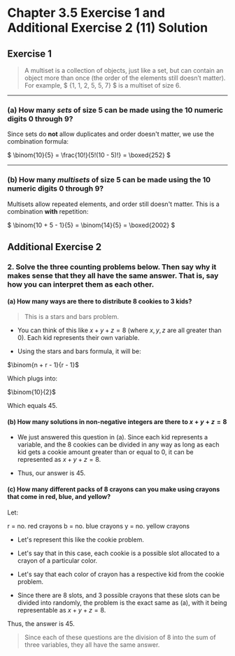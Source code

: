 # Chapter 3.5 Exercise 1 and Additional Exercise 2 (11) Solution

## Exercise 1

> A multiset is a collection of objects, just like a set, but can contain an object more than once (the order of the elements still doesn’t matter). For example, $ \{1, 1, 2, 5, 5, 7\} $ is a multiset of size 6.

---

### (a) How many *sets* of size 5 can be made using the 10 numeric digits 0 through 9?

Since sets do **not** allow duplicates and order doesn't matter, we use the combination formula:

$ \binom{10}{5} = \frac{10!}{5!(10 - 5)!} = \boxed{252} $

---

### (b) How many *multisets* of size 5 can be made using the 10 numeric digits 0 through 9?

Multisets allow repeated elements, and order still doesn't matter. This is a combination **with** repetition:

$ \binom{10 + 5 - 1}{5} = \binom{14}{5} = \boxed{2002} $



## Additional Exercise 2

### 2. Solve the three counting problems below. Then say why it makes sense that they all have the same answer. That is, say how you can interpret them as each other.

#### (a) How many ways are there to distribute 8 cookies to 3 kids?

> This is a stars and bars problem.

- You can think of this like $x + y + z = 8$ (where $x, y, z$ are all greater than $0$). Each kid represents their own variable.

- Using the stars and bars formula, it will be:

$\binom{n + r - 1}{r - 1}$

Which plugs into:

$\binom{10}{2}$

Which equals $45$.

#### (b) How many solutions in non-negative integers are there to $x + y + z = 8$

- We just answered this question in (a). Since each kid represents a variable, and the 8 cookies can be divided in any way as long as each kid gets a cookie amount greater than or equal to 0, it can be represented as $x + y + z = 8$. 

- Thus, our answer is 45.

#### (c) How many different packs of 8 crayons can you make using crayons that come in red, blue, and yellow?

Let:

r = no. red crayons
b = no. blue crayons
y = no. yellow crayons

- Let's represent this like the cookie problem.

- Let's say that in this case, each cookie is a possible slot allocated to a crayon of a particular color.

- Let's say that each color of crayon has a respective kid from the cookie problem.

- Since there are 8 slots, and 3 possible crayons that these slots can be divided into randomly, the problem is the exact same as (a), with it being representable as $x + y + z = 8$.

Thus, the answer is 45.

> Since each of these questions are the division of 8 into the sum of three variables, they all have the same answer.